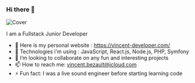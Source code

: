 ### Hi there 👋

![Cover](https://github.com/VinceBLT/VinceBLT/bg-mountains-colors-img/pexels-simon-berger-1323550-(1).jpg)

I am a Fullstack Junior Developer

- 🔭 Here is my personal website : https://vincent-developer.com/
- 🚀 Technologies i'm using : JavaScript, React.js, Node.js, PHP, Symfony
- 👯 I’m looking to collaborate on any fun and interesting projects
- 📫 How to reach me: vincent.bezault@icloud.com
- ⚡ Fun fact: I was a live sound engineer before starting learning code
